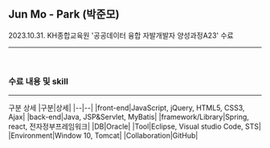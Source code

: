 ## Jun Mo - Park (박준모)

2023.10.31. KH종합교육원 '공공데이터 융합 자발개발자 양성과정A23' 수료
<hr>
<br>
<h3>수료 내용 및 skill</h3> 
<hr>
<tr>
  <th>
    <td>구분</td>
    <td>상세</td>
  </th>
</tr>
|구분|상세|
|--|--|
|front-end|JavaScript, jQuery, HTML5, CSS3, Ajax|
|back-end|Java, JSP&Servlet, MyBatis|
|framework/Library|Spring, react, 전자정부프레임워크|
|DB|Oracle|
|Tool|Eclipse, Visual studio Code, STS|
|Environment|Window 10, Tomcat|
|Collaboration|GitHub|


<!--
**JMo0001/JMo0001** is a ✨ _special_ ✨ repository because its `README.md` (this file) appears on your GitHub profile.

Here are some ideas to get you started:

- 🔭 I’m currently working on ...
- 🌱 I’m currently learning ...
- 👯 I’m looking to collaborate on ...
- 🤔 I’m looking for help with ...
- 💬 Ask me about ...
- 📫 How to reach me: ...
- 😄 Pronouns: ...
- ⚡ Fun fact: ...
-->
